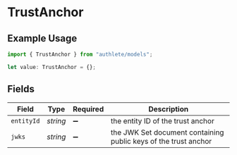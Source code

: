 # TrustAnchor

## Example Usage

```typescript
import { TrustAnchor } from "authlete/models";

let value: TrustAnchor = {};
```

## Fields

| Field                                                            | Type                                                             | Required                                                         | Description                                                      |
| ---------------------------------------------------------------- | ---------------------------------------------------------------- | ---------------------------------------------------------------- | ---------------------------------------------------------------- |
| `entityId`                                                       | *string*                                                         | :heavy_minus_sign:                                               | the entity ID of the trust anchor<br/>                           |
| `jwks`                                                           | *string*                                                         | :heavy_minus_sign:                                               | the JWK Set document containing public keys of the trust anchor<br/> |